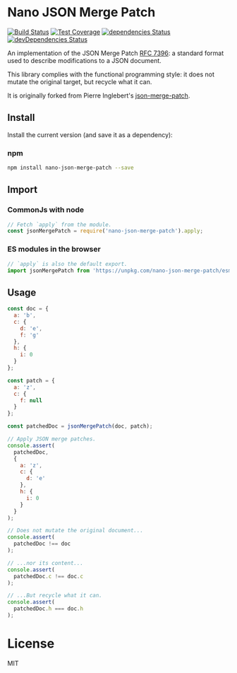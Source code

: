 Nano JSON Merge Patch
=====================

[![Build Status](https://travis-ci.org/QuentinRoy/nano-json-merge-patch.svg?branch=master)](https://travis-ci.org/QuentinRoy/nano-json-merge-patch)
[![Test Coverage](https://codecov.io/gh/QuentinRoy/nano-json-merge-patch/branch/master/graph/badge.svg)](https://codecov.io/gh/QuentinRoy/nano-json-merge-patch)
[![dependencies Status](https://david-dm.org/quentinroy/nano-json-merge-patch/status.svg)](https://david-dm.org/quentinroy/nano-json-merge-patch)
[![devDependencies Status](https://david-dm.org/quentinroy/nano-json-merge-patch/dev-status.svg)](https://david-dm.org/quentinroy/nano-json-merge-patch?type=dev)

An implementation of the JSON Merge Patch [RFC 7396](http://tools.ietf.org/html/rfc7396): a standard format used
to describe modifications to a JSON document.

This library complies with the functional programming style: it does not mutate the original target, but
recycle what it can.

It is originally forked from Pierre Inglebert's 
[json-merge-patch](https://github.com/pierreinglebert/json-merge-patch).

## Install

Install the current version (and save it as a dependency):

### npm

```sh
npm install nano-json-merge-patch --save
```

## Import

### CommonJs with node

```js
// Fetch `apply` from the module.
const jsonMergePatch = require('nano-json-merge-patch').apply;
```

### ES modules in the browser

```js
// `apply` is also the default export.
import jsonMergePatch from 'https://unpkg.com/nano-json-merge-patch/esm/index.js'
```

## Usage

```js
const doc = {
  a: 'b',
  c: {
    d: 'e',
    f: 'g'
  },
  h: {
    i: 0
  }
};

const patch = {
  a: 'z',
  c: {
    f: null
  }
};

const patchedDoc = jsonMergePatch(doc, patch);

// Apply JSON merge patches.
console.assert(
  patchedDoc,
  {
    a: 'z',
    c: {
      d: 'e'
    },
    h: {
      i: 0
    }
  }
);

// Does not mutate the original document...
console.assert(
  patchedDoc !== doc
);

// ...nor its content...
console.assert(
  patchedDoc.c !== doc.c
);

// ...But recycle what it can.
console.assert(
  patchedDoc.h === doc.h
);
```

# License

  MIT
